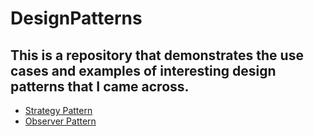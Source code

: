 
# DesignPatterns

## This is a repository that demonstrates the use cases and examples of interesting design patterns that I came across.  

- [Strategy Pattern](https://github.com/YupengHuangFrank/DesignPatterns/tree/main/DesignPatterns/StrategyPattern)
- [Observer Pattern](https://github.com/YupengHuangFrank/DesignPatterns/tree/main/DesignPatterns/ObserverPattern)

